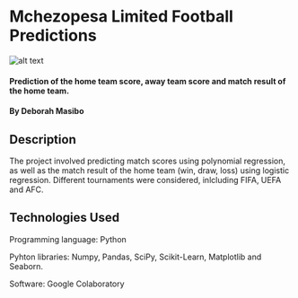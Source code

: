# Mchezopesa Limited Football Predictions

![alt text](http://i2.wp.com/itabaza.org/wp-content/uploads/2018/06/Fifa.jpg?fit=860%2C484&ssl=1)

#### Prediction of the home team score, away team score and match result of the home team. 
#### By Deborah Masibo
## Description
The project involved predicting match scores using polynomial regression, as well as the match result of the home team (win, draw, loss) using logistic regression. Different tournaments were considered, inlcluding FIFA, UEFA and AFC.
## Technologies Used
Programming language: Python  

Pyhton libraries: Numpy, Pandas, SciPy, Scikit-Learn, Matplotlib and Seaborn. 

Software: Google Colaboratory

